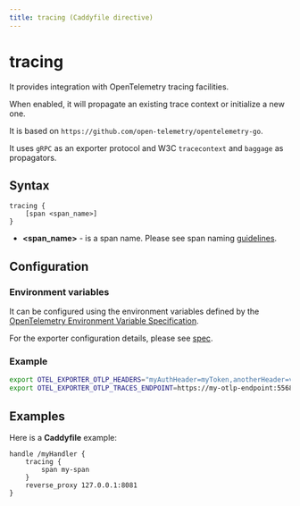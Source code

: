 ```yaml
---
title: tracing (Caddyfile directive)
---
```


# tracing

It provides integration with OpenTelemetry tracing facilities.

When enabled, it will propagate an existing trace context or initialize a new one.

It is based on `https://github.com/open-telemetry/opentelemetry-go`.

It uses `gRPC` as an exporter protocol and  W3C `tracecontext` and `baggage` as propagators.

## Syntax

```caddy-d
tracing {
	[span <span_name>]
}
```

- **&lt;span_name&gt;** - is a span name. Please see span naming [guidelines](https://github.com/open-telemetry/opentelemetry-specification/blob/v1.7.0/specification/trace/api.md).

## Configuration

### Environment variables

It can be configured using the environment variables defined
by the [OpenTelemetry Environment Variable Specification](https://github.com/open-telemetry/opentelemetry-specification/blob/main/specification/sdk-environment-variables.md).

For the exporter configuration details, please
see [spec](https://github.com/open-telemetry/opentelemetry-specification/blob/v1.7.0/specification/protocol/exporter.md).

### Example

```bash
export OTEL_EXPORTER_OTLP_HEADERS="myAuthHeader=myToken,anotherHeader=value"
export OTEL_EXPORTER_OTLP_TRACES_ENDPOINT=https://my-otlp-endpoint:55680
```

## Examples

Here is a **Caddyfile** example:

```
handle /myHandler {
	tracing {
		span my-span
	}
	reverse_proxy 127.0.0.1:8081
}
```
